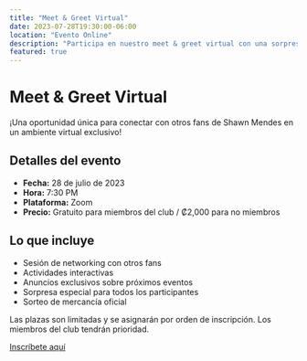 ```yaml
---
title: "Meet & Greet Virtual"
date: 2023-07-28T19:30:00-06:00
location: "Evento Online"
description: "Participa en nuestro meet & greet virtual con una sorpresa especial para todos los asistentes."
featured: true
---
```


# Meet & Greet Virtual

¡Una oportunidad única para conectar con otros fans de Shawn Mendes en un ambiente virtual exclusivo!

## Detalles del evento

- **Fecha:** 28 de julio de 2023
- **Hora:** 7:30 PM
- **Plataforma:** Zoom
- **Precio:** Gratuito para miembros del club / ₡2,000 para no miembros

## Lo que incluye

- Sesión de networking con otros fans
- Actividades interactivas
- Anuncios exclusivos sobre próximos eventos
- Sorpresa especial para todos los participantes
- Sorteo de mercancía oficial

Las plazas son limitadas y se asignarán por orden de inscripción. Los miembros del club tendrán prioridad.

[Inscríbete aquí](https://ejemplo.com/inscripcion) 